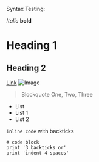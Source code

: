 Syntax Testing:

*Italic*
**bold**
 # Heading 1
 ## Heading 2
 [Link](https://www.google.com/)
 ![Image](https://thumbs.dreamstime.com/b/coding-monitor-screen-javascript-code-text-editor-website-design-writing-programming-functions-laptop-112936782.jpg)
 
 > Blockquote
 > One, Two, Three

* List
* List 1
* List 2

`inline code` with backticks

```
# code block
print '3 backticks or'
print 'indent 4 spaces'
```
